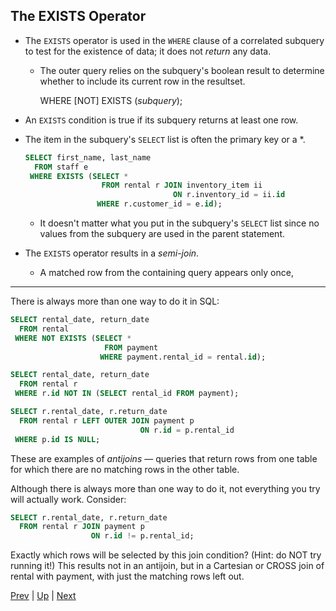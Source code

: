 ## The EXISTS Operator

* The `EXISTS` operator is used in the `WHERE` clause of a correlated subquery to test for the existence of data; it does not _return_ any data.

  * The outer query relies on the subquery's boolean result to determine whether to include its current row in the resultset.

    WHERE [NOT] EXISTS (_subquery_);

* An `EXISTS` condition is true if its subquery returns at least one row.

* The item in the subquery's `SELECT` list is often the primary key or a *.

  ```sql
  SELECT first_name, last_name
    FROM staff e
   WHERE EXISTS (SELECT *
                   FROM rental r JOIN inventory_item ii
                                   ON r.inventory_id = ii.id
                  WHERE r.customer_id = e.id);
  ```

  * It doesn't matter what you put in the subquery's `SELECT` list since no values from the subquery are used in the parent statement.

* The `EXISTS` operator results in a _semi-join_.

  * A matched row from the containing query appears only once,

<hr>

There is always more than one way to do it in SQL:

```sql
SELECT rental_date, return_date
  FROM rental
 WHERE NOT EXISTS (SELECT *
                     FROM payment
                    WHERE payment.rental_id = rental.id);
```

```sql
SELECT rental_date, return_date
  FROM rental r
 WHERE r.id NOT IN (SELECT rental_id FROM payment);
```

```sql
SELECT r.rental_date, r.return_date
  FROM rental r LEFT OUTER JOIN payment p
                             ON r.id = p.rental_id
 WHERE p.id IS NULL;
```

These are examples of _antijoins_ — queries that return rows from one table for which there are no matching rows in the other table.

Although there is always more than one way to do it, not everything you try will actually work. Consider:

```sql
SELECT r.rental_date, r.return_date
  FROM rental r JOIN payment p
                  ON r.id != p.rental_id;
```

Exactly which rows will be selected by this join condition? (Hint: do NOT try running it!) This results not in an antijoin, but in a Cartesian or CROSS join of rental with payment, with just the matching rows left out.

[Prev](Correlated.md) | [Up](../README.md) | [Next](Aggregates.md)
